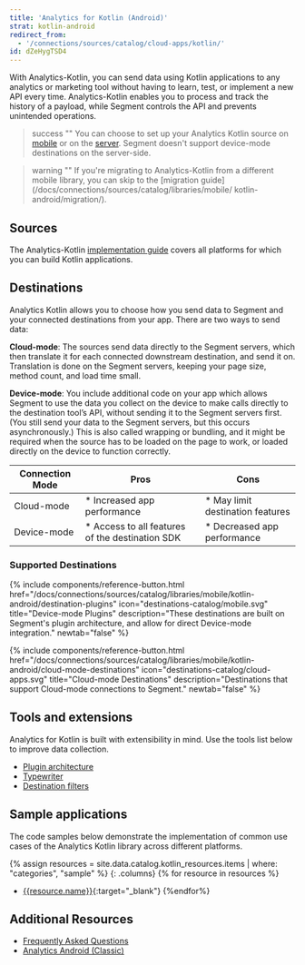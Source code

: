 ```yaml
---
title: 'Analytics for Kotlin (Android)'
strat: kotlin-android
redirect_from:
  - '/connections/sources/catalog/cloud-apps/kotlin/'
id: dZeHygTSD4
---
```

With Analytics-Kotlin, you can send data using Kotlin applications to any analytics or marketing tool without having to learn, test, or implement a new API every time. Analytics-Kotlin enables you to process and track the history of a payload, while Segment controls the API and prevents unintended operations.

> success ""
> You can choose to set up your Analytics Kotlin source on [mobile](/docs/connections/sources/catalog/libraries/mobile/kotlin-android) or on the [server](/docs/connections/sources/catalog/libraries/server/kotlin). Segment doesn't support device-mode destinations on the server-side.

> warning ""
> If you're migrating to Analytics-Kotlin from a different mobile library, you can skip to the [migration guide](/docs/connections/sources/catalog/libraries/mobile/ kotlin-android/migration/).

## Sources

The Analytics-Kotlin [implementation guide](/docs/connections/sources/catalog/libraries/mobile/kotlin-android/implementation) covers all platforms for which you can build Kotlin applications.

## Destinations

Analytics Kotlin allows you to choose how you send data to Segment and your connected destinations from your app. There are two ways to send data:

**Cloud-mode**: The sources send data directly to the Segment servers, which then translate it for each connected downstream destination, and send it on. Translation is done on the Segment servers, keeping your page size, method count, and load time small.

**Device-mode**: You include additional code on your  app which allows Segment to use the data you collect on the device to make calls directly to the destination tool’s API, without sending it to the Segment servers first. (You still send your data to the Segment servers, but this occurs asynchronously.) This is also called wrapping or bundling, and it might be required when the source has to be loaded on the page to work, or loaded directly on the device to function correctly. 

Connection Mode| Pros | Cons |
-------------- | ---- | ---- |  
Cloud-mode | * Increased app performance | * May limit destination features |
Device-mode | * Access to all features of the destination SDK | * Decreased app performance |

### Supported Destinations

<div class="double">
  {% include components/reference-button.html
    href="/docs/connections/sources/catalog/libraries/mobile/kotlin-android/destination-plugins"
    icon="destinations-catalog/mobile.svg"
    title="Device-mode Plugins"
    description="These destinations are built on Segment's plugin architecture, and allow for direct Device-mode integration."
    newtab="false"
  %}

  {% include components/reference-button.html
    href="/docs/connections/sources/catalog/libraries/mobile/kotlin-android/cloud-mode-destinations"
    icon="destinations-catalog/cloud-apps.svg"
    title="Cloud-mode Destinations"
    description="Destinations that support Cloud-mode connections to Segment."
    newtab="false"
  %}
</div>

## Tools and extensions

Analytics for Kotlin is built with extensibility in mind. Use the tools list below to improve data collection.

- [Plugin architecture](/docs/connections/sources/catalog/libraries/mobile/kotlin-android/destination-plugins/#plugin-architecture)
- [Typewriter](/docs/connections/sources/catalog/libraries/mobile/kotlin-android/kotlin-android-typewriter)
- [Destination filters](/docs/connections/sources/catalog/libraries/mobile/kotlin-android/kotlin-android-destination-filters)

## Sample applications

The code samples below demonstrate the implementation of common use cases of the Analytics Kotlin library across different platforms. 

{% assign resources = site.data.catalog.kotlin_resources.items | where: "categories", "sample" %}
{: .columns}
{% for resource in resources %}
- [{{resource.name}}]({{resource.url}}){:target="_blank"}
{%endfor%}

## Additional Resources

- [Frequently Asked Questions](/docs/connections/sources/catalog/libraries/mobile/kotlin-android/kotlin-android-faq)
- [Analytics Android (Classic)](/docs/connections/sources/catalog/libraries/mobile/android)
